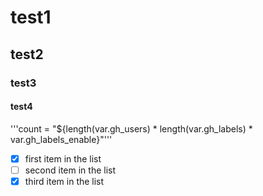 # test1
## test2
### test3
#### test4
'''count      = "${length(var.gh_users) * length(var.gh_labels) * var.gh_labels_enable}"'''
  - [x] first item in the list
  - [ ] second item in the list
  - [x] third item in the list
